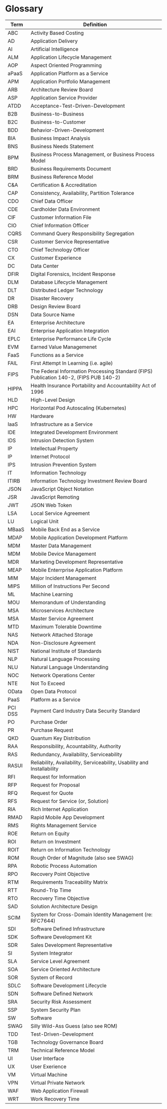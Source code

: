 
Glossary
===
|Term | Definition|
|-----|-----------|
ABC         | Activity Based Costing  
AD          | Application Delivery  
AI          | Artificial Intelligence  
ALM         | Application Lifecycle Management
AOP         | Aspect Oriented Programming  
aPaaS       | Application Platform as a Service  
APM         | Application Portfolio Management  
ARB         | Architecture Review Board  
ASP         | Application Service Provider  
ATDD        | Acceptance-Test-Driven-Development
B2B         | Business-to-Business
B2C         | Business-to-Customer
BDD         | Behavior-Driven-Development
BIA         | Business Impact Analysis
BNS         | Business Needs Statement
BPM         | Business Process Management, or Business Process Model
BRD         | Business Requirements Document  
BRM         | Business Reference Model  
C&A         | Certification & Accreditation
CAP         | Consistency, Availability, Partition Tolerance  
CDO         | Chief Data Officer
CDE         | Cardholder Data Environment
CIF         | Customer Information File  
CIO         | Chief Information Officer  
CQRS        | Command Query Responsibility Segregation  
CSR         | Customer Service Representative
CTO         | Chief Technology Officer  
CX          | Customer Experience
DC          | Data Center  
DFIR        | Digital Forensics, Incident Response  
DLM         | Database Lifecycle Management
DLT         | Distributed Ledger Technology
DR          | Disaster Recovery  
DRB         | Design Review Board  
DSN         | Data Source Name  
EA          | Enterprise Architecture  
EAI         | Enterprise Application Integration  
EPLC        | Enterprise Performance Life Cycle 
EVM         | Earned Value Managemenet
FaaS        | Functions as a Service
FAIL        | First Attempt In Learning (i.e. agile)
FIPS        | The Federal Information Processing Standard (FIPS) Publication 140-2, (FIPS PUB 140-2)
HIPPA       | Health Insurance Portability and Accountability Act of 1996
HLD         | High-Level Design  
HPC         | Horizontal Pod Autoscaling (Kubernetes)
HW          | Hardware
IaaS        | Infrastructure as a Service  
IDE         | Integrated Development Environment    
IDS         | Intrusion Detection System
IP          | Intellectual Property  
IP          | Internet Protocol  
IPS         | Intrusion Prevention System
IT          | Information Technology  
ITIRB       | Information Technology Investment Review Board
JSON        | JavaScript Object Notation  
JSR         | JavaScript Remoting
JWT         | JSON Web Token  
LSA         | Local Service Agreement
LU          | Logical Unit  
MBaaS       | Mobile Back End as a Service  
MDAP        | Mobile Application Development Platform  
MDM         | Master Data Management  
MDM         | Mobile Device Management  
MDR         | Marketing Development Representative
MEAP        | Mobile Enterrprise Application Platform  
MIM         | Major Incident Management
MIPS        | Million of Instructions Per Second  
ML          | Machine Learning 
MOU         | Memorandum of Understanding
MSA         | Microservices Architecture  
MSA         | Master Service Agreement
MTD         | Maximum Tolerable Downtime
NAS         | Network Attached Storage 
NDA         | Non-Disclosure Agreement
NIST        | National Institute of Standards  
NLP         | Natural Language Processing
NLU         | Natural Language Understanding
NOC         | Network Operations Center 
NTE         | Not To Exceed
OData       | Open Data Protocol  
PaaS        | Platform as a Service  
PCI DSS     | Payment Card Industry Data Security Standard
PO          | Purchase Order
PR          | Purchase Request
QKD         | Quantum Key Distribution
RAA         | Responsibility, Acountability, Authority  
RAS         | Redundancy, Availability, Serviceability  
RASUI       | Reliability, Availability, Serviceability, Usability and Installability  
RFI         | Request for Information
RFP         | Request for Proposal
RFQ         | Request for Quote
RFS         | Request for Service (or, Solution)
RIA         | Rich Internet Application  
RMAD        | Rapid Mobile App Development  
RMS         | Rights Management Service
ROE         | Return on Equity  
ROI         | Return on Investment  
ROIT        | Return on Information Technology  
ROM         | Rough Order of Magnitude (also see SWAG)
RPA         | Robotic Process Automation
RPO         | Recovery Point Objective
RTM         | Requirements Traceability Matrix
RTT         | Round-Trip Time  
RTO         | Recovery Time Objective  
SAD         | Solution Architecture Design
SCIM        | System for Cross-Domain Identity Management (re: RFC7644)
SDI         | Software Defined Infrastructure
SDK         | Software Development Kit  
SDR         | Sales Development Representative
SI          | System Integrator
SLA         | Service Level Agreement
SOA         | Service Oriented Architecture  
SOR         | System of Record
SDLC        | Software Development Lifecycle  
SDN         | Software Defined Network  
SRA         | Security Risk Assessment
SSP         | System Security Plan
SW          | Software
SWAG        | Silly Wild-Ass Guess (also see ROM)
TDD         | Test-Driven-Development
TGB         | Technology Governance Board
TRM         | Technical Reference Model
UI          | User Interface  
UX          | User Exerience  
VM          | Virtual Machine
VPN         | Virtual Private Network  
WAF         | Web Application Firewall
WRT         | Work Recovery Time
